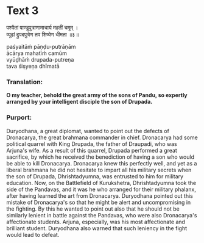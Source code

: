 # Text 3

पश्यैतां पाण्डुपुत्राणामाचार्य महतीं चमूम् ।  
व्यूढां द्रुपदपुत्रेण तव शिष्येण धीमता ॥३॥

paśyaitāḿ pāṇḍu-putrāṇām  
ācārya mahatīḿ camūm  
vyūḍhāḿ drupada-putreṇa  
tava śiṣyeṇa dhīmatā



### Translation:

**O my teacher, behold the great army of the sons of Pandu, so expertly arranged by your intelligent disciple the son of Drupada.**

### Purport:

Duryodhana, a great diplomat, wanted to point out the defects of Dronacarya, the great brahmana commander in chief. Dronacarya had some political quarrel with King Drupada, the father of Draupadi, who was Arjuna's wife. As a result of this quarrel, Drupada performed a great sacrifice, by which he received the benediction of having a son who would be able to kill Dronacarya. Dronacarya knew this perfectly well, and yet as a liberal brahmana he did not hesitate to impart all his military secrets when the son of Drupada, Dhrishtadyumna, was entrusted to him for military education. Now, on the Battlefield of Kurukshetra, Dhrishtadyumna took the side of the Pandavas, and it was he who arranged for their military phalanx, after having learned the art from Dronacarya. Duryodhana pointed out this mistake of Dronacarya's so that he might be alert and uncompromising in the fighting. By this he wanted to point out also that he should not be similarly lenient in battle against the Pandavas, who were also Dronacarya's affectionate students. Arjuna, especially, was his most affectionate and brilliant student. Duryodhana also warned that such leniency in the fight would lead to defeat.